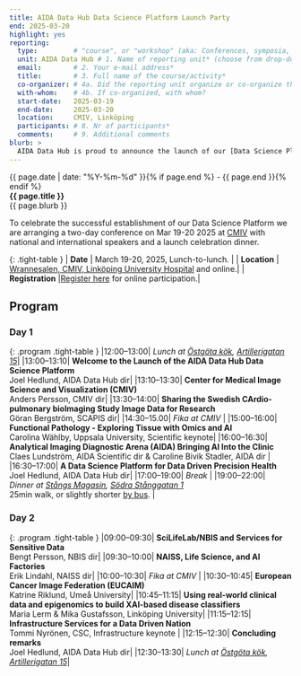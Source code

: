 ```yaml
---
title: AIDA Data Hub Data Science Platform Launch Party
end: 2025-03-20
highlight: yes
reporting:
  type:         # "course", or "workshop" (aka: Conferences, symposia, seminars and workshops)
  unit: AIDA Data Hub # 1. Name of reporting unit* (choose from drop-down menu)
  email:        # 2. Your e-mail address* 	
  title:        # 3. Full name of the course/activity*
  co-organizer: # 4a. Did the reporting unit organize or co-organize the course?* : "The reporting unit was a co-organizer", or "The reporting unit was the main organizer". 	
  with-whom:    # 4b. If co-organized, with whom?
  start-date:   2025-03-19
  end-date:     2025-03-20 	
  location:     CMIV, Linköping
  participants: # 8. Nr of participants*
  comments:     # 9. Additional comments
blurb: >
  AIDA Data Hub is proud to announce the launch of our [Data Science Platform](https://datahub.aida.scilifelab.se/data-science-platform/) which offers a home for your research in Data Driven Precision Health co-located with national and European high-performance compute systems for sensitive data. Our customers include researchers, industry, caregivers and user communities of national significance.
---
```

<span class="small">{{ page.date | date: "%Y-%m-%d" }}{% if page.end %} - {{ page.end }}{% endif %}</span>  
<strong>{{ page.title }}</strong>  
{{ page.blurb }}

To celebrate the successful establishment of our Data Science Platform we are arranging a two-day conference on Mar 19-20 2025 at [CMIV](https://liu.se/en/research/center-for-medical-image-science-and-visualization-cmiv) with national and international speakers and a launch celebration dinner.


{: .tight-table }
| **Date** | March 19-20, 2025, Lunch-to-lunch. |
| **Location** | [Wrannesalen, CMIV, Linköping University Hospital](/about/#visiting-address) and online.|
| **Registration** |[Register here](https://forms.office.com/e/cXmJt5xBb0) for online participation.|

## Program

### Day 1

{: .program .tight-table }
|12:00&ndash;13:00| _Lunch at [Östgöta kök](https://linkoping.ostgotakok.se/), [Artillerigatan 15](https://maps.app.goo.gl/jfCXcfPL5YQTngwYA)_|
|13:00&ndash;13:10|	**Welcome to the Launch of the AIDA Data Hub Data Science Platform** <br/> Joel Hedlund, AIDA Data Hub dir|
|13:10&ndash;13:30|	**Center for Medical Image Science and Visualization (CMIV)** <br/> Anders Persson, CMIV dir|
|13:30&ndash;14:00|	**Sharing the Swedish CArdio-pulmonary bioImaging Study Image Data for Research** <br/> Göran Bergström, SCAPIS dir|
|14:30&ndash;15.00|	_Fika at CMIV_ |
|15:00&ndash;16:00|	**Functional Pathology - Exploring Tissue with Omics and AI** <br/> Carolina Wählby, Uppsala University, Scientific keynote|
|16:00&ndash;16:30|	**Analytical Imaging Diagnostic Arena (AIDA) Bringing AI Into the Clinic** <br/> Claes Lundström, AIDA Scientific dir & Caroline Bivik Stadler, AIDA dir |
|16:30&ndash;17:00|	**A Data Science Platform for Data Driven Precision Health** <br/> Joel Hedlund, AIDA Data Hub dir|
|17:00&ndash;19:00|	_Break_ |
|19:00&ndash;22:00| _Dinner at [Stångs Magasin](https://stangsmagasin.se/), [Södra Stånggatan 1](https://maps.app.goo.gl/iLfGBJB6AMdfQsSu7)_ <br/> 25min walk, or slightly shorter [by bus](https://maps.app.goo.gl/ZQossuDLfSAAVSEM7). |

### Day 2

{: .program .tight-table }
|09:00&ndash;09:30|	**SciLifeLab/NBIS and Services for Sensitive Data** <br/> Bengt Persson, NBIS dir|
|09:30&ndash;10:00|	**NAISS, Life Science, and AI Factories** <br/> Erik Lindahl, NAISS dir|
|10:00&ndash;10:30| _Fika at CMIV_ |
|10:30&ndash;10:45| **European Cancer Image Federation (EUCAIM)** <br/> Katrine Riklund, Umeå University|
|10:45&ndash;11:15| **Using real-world clinical data and epigenomics to build XAI-based disease classifiers** <br/> Maria Lerm & Mika Gustafsson, Linköping University|
|11:15&ndash;12:15| **Infrastructure Services for a Data Driven Nation** <br/> Tommi Nyrönen, CSC, Infrastructure keynote |
|12:15&ndash;12:30| **Concluding remarks** <br/> Joel Hedlund, AIDA Data Hub dir|
|12:30&ndash;13:30| _Lunch at [Östgöta kök](https://linkoping.ostgotakok.se/), [Artillerigatan 15](https://maps.app.goo.gl/jfCXcfPL5YQTngwYA)_|
